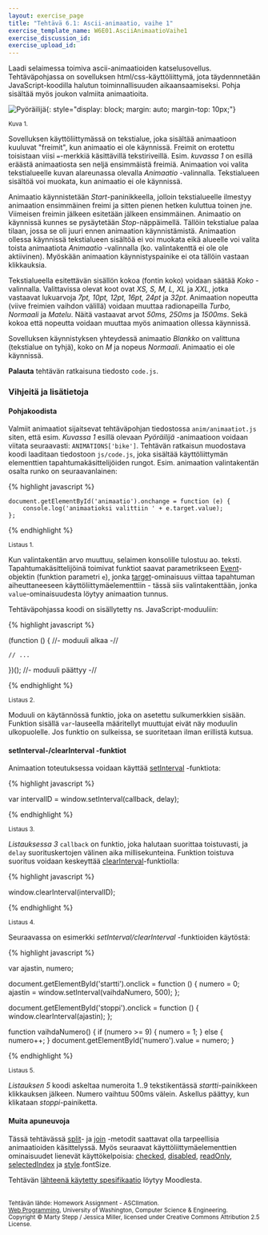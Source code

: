 ```yaml
---
layout: exercise_page
title: "Tehtävä 6.1: Ascii-animaatio, vaihe 1"
exercise_template_name: W6E01.AsciiAnimaatioVaihe1
exercise_discussion_id: 
exercise_upload_id: 
---
```


Laadi selaimessa toimiva ascii-animaatioiden katselusovellus. Tehtäväpohjassa on sovelluksen html/css-käyttöliittymä, jota täydennnetään JavaScript-koodilla halutun toiminnallisuuden aikaansaamiseksi. Pohja sisältää myös joukon valmiita animaatioita.

![Pyöräilijä](../img/bike.png "Pyöräilijä"){: style="display: block; margin: auto; margin-top: 10px;"}

<small>Kuva 1.</small>

Sovelluksen käyttöliittymässä on tekstialue, joka sisältää animaatioon kuuluvat "freimit", kun animaatio ei ole käynnissä. Freimit on erotettu toisistaan viisi `=`-merkkiä käsittävillä tekstiriveillä. Esim. *kuvassa 1* on esillä eräästä animaatiosta sen neljä ensimmäistä freimiä. Animaation voi valita tekstialueelle kuvan alareunassa olevalla *Animaatio* -valinnalla. Tekstialueen sisältöä voi muokata, kun animaatio ei ole käynnissä.

Animaatio käynnistetään *Start*-paninikkeella, jolloin tekstialueelle ilmestyy animaation ensimmäinen freimi ja sitten pienen hetken kuluttua toinen jne. Viimeisen freimin jälkeen esitetään jälkeen ensimmäinen. Animaatio on käynnissä kunnes se pysäytetään *Stop*-näppäimellä. Tällöin tekstialue palaa tilaan, jossa se oli juuri ennen animaation käynnistämistä. Animaation ollessa käynnissä tekstialueen sisältöä ei voi muokata eikä alueelle voi valita toista animaatiota *Animaatio* -valinnalla (ko. valintakenttä ei ole ole aktiivinen). Myöskään animaation käynnistyspainike ei ota tällöin vastaan klikkauksia.

Tekstialueella esitettävän sisällön kokoa (fontin koko) voidaan säätää *Koko* -valinnalla. Valittavissa olevat koot ovat *XS, S, M, L, XL* ja *XXL*, jotka vastaavat lukuarvoja *7pt, 10pt, 12pt, 16pt, 24pt* ja *32pt*. Animaation nopeutta (viive freimien vaihdon välillä) voidaan muuttaa radionapeilla  *Turbo, Normaali* ja *Matelu*. Näitä vastaavat arvot *50ms, 250ms* ja *1500ms*. Sekä kokoa että nopeutta voidaan muuttaa myös animaation ollessa käynnissä.

Sovelluksen käynnistyksen yhteydessä animaatio *Blankko* on valittuna (tekstialue on tyhjä), koko on *M* ja nopeus *Normaali*. Animaatio ei ole käynnissä.


**Palauta** tehtävän ratkaisuna tiedosto `code.js`.

### Vihjeitä ja lisätietoja

#### Pohjakoodista

Valmiit animaatiot sijaitsevat tehtäväpohjan tiedostossa `anim/animaatiot.js` siten, että esim. *Kuvassa 1* esillä olevaan *Pyöräilijä* -animaatioon voidaan viitata seuraavasti: `ANIMATIONS['bike']`. Tehtävän ratkaisun muodostava koodi laaditaan tiedostoon `js/code.js`, joka sisältää käyttöliittymän elementtien tapahtumakäsittelijöiden rungot. Esim. animaation valintakentän osalta runko on seuraavanlainen:


{% highlight javascript %}

    document.getElementById('animaatio').onchange = function (e) {
        console.log('animaatioksi valittiin ' + e.target.value);        
    };

{% endhighlight %}

<small>Listaus 1.</small>


Kun valintakentän arvo muuttuu, selaimen konsolille tulostuu ao. teksti. Tapahtumakäsittelijöinä toimivat funktiot saavat parametrikseen [Event][Event]-objektin (funktion parametri `e`), jonka [target][target]-ominaisuus viittaa tapahtuman aiheuttaneeseen käyttöliittymäelementtiin - tässä siis valintakenttään, jonka `value`-ominaisuudesta löytyy animaation tunnus.

[Event]: https://developer.mozilla.org/en-US/docs/Web/API/Event
[target]: https://developer.mozilla.org/en-US/docs/Web/API/Event/target

Tehtäväpohjassa koodi on sisällytetty ns. JavaScript-moduuliin:

{% highlight javascript %}

(function () { //- moduuli alkaa -//

    // ...

})(); //- moduuli päättyy -//

{% endhighlight %}

<small>Listaus 2.</small>

Moduuli on käytännössä funktio, joka on asetettu sulkumerkkien sisään. Funktion sisällä `var`-lauseella määritellyt muuttujat eivät näy moduulin ulkopuolelle. Jos funktio on sulkeissa, se suoritetaan ilman erillistä kutsua.

#### setInterval-/clearInterval -funktiot

Animaation toteutuksessa voidaan käyttää [setInterval][setInterval] -funktiota:

[setInterval]: https://developer.mozilla.org/en-US/docs/Web/API/WindowOrWorkerGlobalScope/setInterval


{% highlight javascript %}

var intervalID = window.setInterval(callback, delay);

{% endhighlight %}

<small>Listaus 3.</small>


*Listauksessa 3* `callback` on funktio, joka halutaan suorittaa toistuvasti, ja `delay` suorituskertojen välinen aika millisekunteina. Funktion toistuva suoritus voidaan keskeyttää [clearInterval][clearInterval]-funktiolla:

[clearInterval]: https://developer.mozilla.org/en-US/docs/Web/API/WindowOrWorkerGlobalScope/clearInterval


{% highlight javascript %}

window.clearInterval(intervalID);

{% endhighlight %}

<small>Listaus 4.</small>


Seuraavassa on esimerkki *setInterval/clearInterval* -funktioiden käytöstä:


{% highlight javascript %}

var ajastin, numero;

document.getElementById('startti').onclick = function () {
    numero = 0;
    ajastin = window.setInterval(vaihdaNumero, 500);
};

document.getElementById('stoppi').onclick = function () {
    window.clearInterval(ajastin);
};

function vaihdaNumero() {
    if (numero >= 9) { numero = 1; } else { numero++; }
    document.getElementById('numero').value = numero;
}

{% endhighlight %}

<small>Listaus 5.</small>


*Listauksen 5* koodi askeltaa numeroita 1..9 tekstikentässä *startti*-painikkeen klikkauksen jälkeen. Numero vaihtuu 500ms välein. Askellus päättyy, kun klikataan *stoppi*-painiketta.


#### Muita apuneuvoja

Tässä tehtävässä [split][split]- ja [join][join] -metodit saattavat olla tarpeellisia animaatioiden käsittelyssä. Myös seuraavat käyttöliittymäelementtien ominaisuudet lienevät käyttökelpoisia: [checked][checked], [disabled][disabled], [readOnly][readOnly], [selectedIndex][selectedIndex] ja [style][style].fontSize.

Tehtävän [lähteenä käytetty spesifikaatio][speksi] löytyy Moodlesta.

[speksi]: https://moodle2.tut.fi/mod/resource/view.php?id=319586

[split]: https://developer.mozilla.org/en-US/docs/Web/JavaScript/Reference/Global_Objects/String/split
[join]:  https://developer.mozilla.org/en-US/docs/Web/JavaScript/Reference/Global_Objects/Array/join

[checked]: https://www.w3schools.com/jsref/prop_checkbox_checked.asp
[disabled]: https://www.w3schools.com/jsref/prop_pushbutton_disabled.asp
[readOnly]: https://www.w3schools.com/jsref/prop_text_readonly.asp
[selectedIndex]: https://www.w3schools.com/jsref/prop_select_selectedindex.asp
[style]: https://www.w3schools.com/jsref/prop_html_style.asp


<br/><small>
Tehtävän lähde: Homework Assignment - ASCIImation.<br/> 
[Web Programming][cse154], University of Washington, Computer Science & Engineering.<br/>
Copyright © Marty Stepp / Jessica Miller, licensed under Creative Commons Attribution 2.5 License.
</small>

<br/>

[cse154]:https://courses.cs.washington.edu/courses/cse154/

